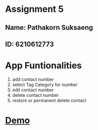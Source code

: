 # Assignment 5
## Name: Pathakorn Suksaeng
## ID: 6210612773

# App Funtionalities
1. add contact number
2. select Tag Category for number
3. edit contact number
4. delete contact number
5. restore or permanent delete contact

# [Demo](https://youtu.be/CQznbBXSSRU)
